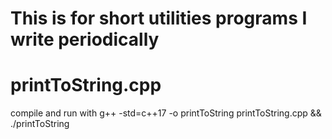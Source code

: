 This is for short utilities programs I write periodically
=

printToString.cpp
=
compile and run with g++ -std=c++17 -o printToString printToString.cpp && ./printToString

